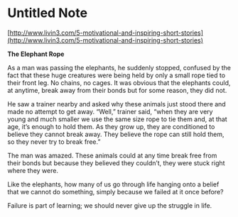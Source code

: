 # Untitled Note

[http://www.livin3.com/5-motivational-and-inspiring-short-stories](http://www.livin3.com/5-motivational-and-inspiring-short-stories)

**The Elephant Rope**

As a man was passing the elephants, he suddenly stopped, confused by the fact that these huge creatures were being held by only a small rope tied to their front leg. No chains, no cages. It was obvious that the elephants could, at anytime, break away from their bonds but for some reason, they did not.

He saw a trainer nearby and asked why these animals just stood there and made no attempt to get away. “Well,” trainer said, “when they are very young and much smaller we use the same size rope to tie them and, at that age, it’s enough to hold them. As they grow up, they are conditioned to believe they cannot break away. They believe the rope can still hold them, so they never try to break free.”

The man was amazed. These animals could at any time break free from their bonds but because they believed they couldn’t, they were stuck right where they were.

Like the elephants, how many of us go through life hanging onto a belief that we cannot do something, simply because we failed at it once before?

Failure is part of learning; we should never give up the struggle in life.